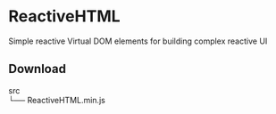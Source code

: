 # ReactiveHTML
Simple reactive Virtual DOM elements for building complex reactive UI

## Download

src  
 └── ReactiveHTML.min.js

